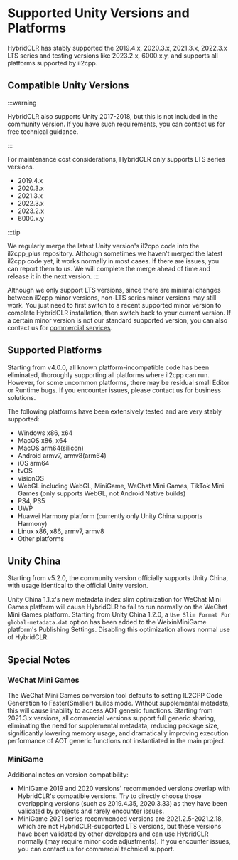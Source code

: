 
# Supported Unity Versions and Platforms

HybridCLR has stably supported the 2019.4.x, 2020.3.x, 2021.3.x, 2022.3.x LTS series and testing versions like 2023.2.x, 6000.x.y, and supports all platforms supported by il2cpp.

## Compatible Unity Versions

:::warning

HybridCLR also supports Unity 2017-2018, but this is not included in the community version. If you have such requirements, you can contact us for free technical guidance.

:::

For maintenance cost considerations, HybridCLR only supports LTS series versions.

- 2019.4.x
- 2020.3.x
- 2021.3.x
- 2022.3.x
- 2023.2.x
- 6000.x.y

:::tip

We regularly merge the latest Unity version's il2cpp code into the il2cpp_plus repository. Although sometimes we haven't merged the latest il2cpp code yet, it works normally in most cases. If there are issues, you can report them to us. We will
complete the merge ahead of time and release it in the next version.
:::

Although we only support LTS versions, since there are minimal changes between il2cpp minor versions, non-LTS series minor versions may still work. You just need to first switch to a recent supported minor version to complete HybridCLR installation, then switch back to your current version.
If a certain minor version is not our standard supported version, you can also contact us for [commercial services](../business/intro.md).

## Supported Platforms

Starting from v4.0.0, all known platform-incompatible code has been eliminated, thoroughly supporting all platforms where il2cpp can run. However, for some uncommon platforms, there may be residual small Editor or Runtime bugs.
If you encounter issues, please contact us for business solutions.

The following platforms have been extensively tested and are very stably supported:

- Windows x86, x64
- MacOS x86, x64
- MacOS arm64(silicon)
- Android armv7, armv8(arm64)
- iOS arm64
- tvOS
- visionOS
- WebGL including WebGL, MiniGame, WeChat Mini Games, TikTok Mini Games (only supports WebGL, not Android Native builds)
- PS4, PS5
- UWP
- Huawei Harmony platform (currently only Unity China supports Harmony)
- Linux x86, x86, armv7, armv8
- Other platforms

## Unity China

Starting from v5.2.0, the community version officially supports Unity China, with usage identical to the official Unity version.

Unity China 1.1.x's new metadata index slim optimization for WeChat Mini Games platform will cause HybridCLR to fail to run normally on the WeChat Mini Games platform.
Starting from Unity China 1.2.0, a `Use Slim Format For global-metadata.dat` option has been added to the WeixinMiniGame platform's Publishing Settings. Disabling this optimization allows normal use of HybridCLR.

## Special Notes

### WeChat Mini Games

The WeChat Mini Games conversion tool defaults to setting IL2CPP Code Generation to Faster(Smaller) builds mode. Without supplemental metadata, this will cause inability to access AOT generic functions. Starting from 2021.3.x versions, all commercial versions
support full generic sharing, eliminating the need for supplemental metadata, reducing package size, significantly lowering memory usage, and dramatically improving execution performance of AOT generic functions not instantiated in the main project.

### MiniGame

Additional notes on version compatibility:

- MiniGame 2019 and 2020 versions' recommended versions overlap with HybridCLR's compatible versions. Try to directly choose those overlapping versions (such as 2019.4.35, 2020.3.33) as they have been validated by projects and rarely encounter issues.
- MiniGame 2021 series recommended versions are 2021.2.5-2021.2.18, which are not HybridCLR-supported LTS versions, but these versions have been validated by other developers and can use HybridCLR normally (may require minor code adjustments). If you encounter issues, you can contact us for commercial technical support.



